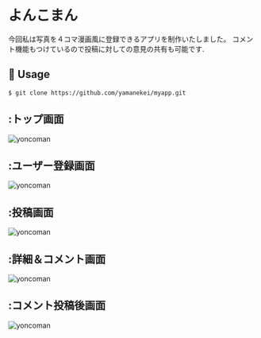 # よんこまん
今回私は写真を４コマ漫画風に登録できるアプリを制作いたしました。
コメント機能もつけているので投稿に対しての意見の共有も可能です.

## 💬 Usage
`$ git clone https://github.com/yamanekei/myapp.git`  
## :トップ画面
 ![yoncoman](https://user-images.githubusercontent.com/59871181/75840075-c7545500-5e0d-11ea-8c40-03257db30046.jpg) 

## :ユーザー登録画面
![yoncoman](https://user-images.githubusercontent.com/59871181/75843875-bd375400-5e17-11ea-8224-b5965b70bf7a.jpg) 


## :投稿画面
![yoncoman](https://user-images.githubusercontent.com/59871181/75840075-c7545500-5e0d-11ea-8c40-03257db30046.jpg) 

## :詳細＆コメント画面
![yoncoman](https://user-images.githubusercontent.com/59871181/75840075-c7545500-5e0d-11ea-8c40-03257db30046.jpg) 

## :コメント投稿後画面
![yoncoman](https://user-images.githubusercontent.com/59871181/75840075-c7545500-5e0d-11ea-8c40-03257db30046.jpg) 


